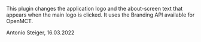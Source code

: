 This plugin changes the application logo and the about-screen text that appears when the main logo is clicked. It uses the Branding API available for OpenMCT.

Antonio Steiger, 16.03.2022